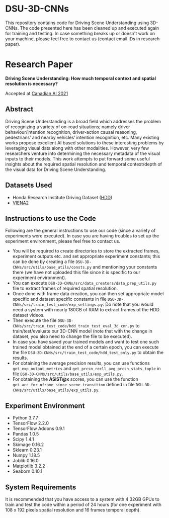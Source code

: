 # DSU-3D-CNNs
This repository contains code for Driving Scene Understanding using 3D-CNNs. The
code presented here has been cleaned up and executed again for training and
testing. In case something breaks up or doesn't work on your machine, please feel
free to contact us (contact email IDs in research paper).

# Research Paper
**Driving Scene Understanding: How much temporal context and spatial resolution is
necessary?**

Accepted at [Canadian AI 2021](https://www.caiac.ca/en/conferences/canadianai-2021/home)

## Abstract
Driving Scene Understanding is a broad field which addresses the problem of
recognizing a variety of on-road situations; namely driver behaviour/intention
recognition, driver-action causal reasoning, pedestrians’ and nearby vehicles’
intention recognition, etc. Many existing works propose excellent AI based
solutions to these interesting problems by leveraging visual data along with
other modalities. However, very few researchers venture into determining the
necessary metadata of the visual inputs to their models. This work attempts to
put forward some useful insights about the required spatial resolution and
temporal context/depth of the visual data for Driving Scene Understanding.

## Datasets Used
* Honda Research Institute Driving Dataset ([HDD](https://usa.honda-ri.com/HDD))
* [VIENA2](https://sites.google.com/view/viena2-project/home)

## Instructions to use the Code
Following are the general instructions to use our code (since a variety of
experiments were executed). In case you are having troubles to set up the
experiment environment, please feel free to contact us.

* You will be required to create directories to store the extracted frames,
experiment outputs etc. and set appropriate experiment constants; this can be
done by creating a file `DSU-3D-CNNs/src/utils/base_utils/consts.py` and mentioning
your constants there (we have not uploaded this file since it is specific to our
experiment environment).
* You can execute `DSU-3D-CNNs/src/data_creators/data_prep_utils.py` file to
extract frames of required spatial resolution.
* Once done with frame data creation, you can then set appropriate model specific
and dataset specific constants in file `DSU-3D-CNNs/src/train_test_code/exp_settings.py`.
Do note that you would need a system with nearly 180GB of RAM to extract frames
of the HDD dataset videos.
* Then execute the file `DSU-3D-CNNs/src/train_test_code/hdd_train_test_eval_3d_cnn.py`
to train/test/evaluate our 3D-CNN model (note that with the change in dataset,
you also need to change the file to be executed).
* In case you have saved your trained models and want to test one such trained
model obtained at the end of a certain epoch, you can execute the file
`DSU-3D-CNNs/src/train_test_code/hdd_test_only.py` to obtain the results.
* For obtaining the average precision results, you can use functions
`get_exp_output_metrics` and `get_prcsn_recll_avg_prcsn_stats_tuple` in file
`DSU-3D-CNNs/src/utils/base_utils/exp_utils.py`.
* For obtaining the **ASiST@x** scores, you can use the function
`get_acc_for_nframe_since_scene_transition` defined in file
`DSU-3D-CNNs/src/utils/base_utils/exp_utils.py`.

## Experiment Environment
* Python 3.7.7
* TensorFlow 2.2.0
* TensorFlow Addons 0.9.1
* Pandas 1.0.5
* Scipy 1.4.1
* Skimage 0.16.2
* Sklearn 0.23.1
* Numpy 1.18.5
* Joblib 0.16.0
* Matplotlib 3.2.2
* Seaborn 0.10.1

## System Requirements
It is recommended that you have access to a system with 4 32GB GPUs to train and
test the code within a period of 24 hours (for one experiment with 108 x 192
pixels spatial resolution and 16 frames temporal depth).
